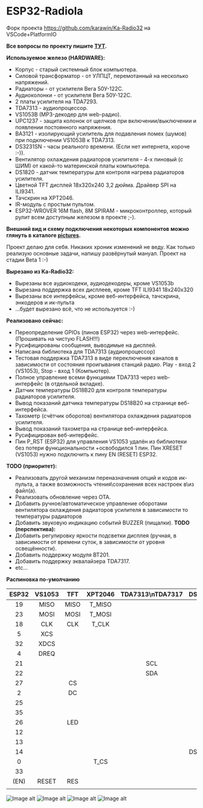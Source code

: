 # ESP32-Radiola
Форк проекта https://github.com/karawin/Ka-Radio32 на VSCode+PlatformIO

**Все вопросы по проекту пишите [ТУТ](https://serverdoma.ru/viewtopic.php?f=70&t=1178).**

**Используемое железо (HARDWARE):**
  + Корпус - старый системный блок компьютера.
  + Силовой трансформатор - от УЛПЦТ, перемотанный на несколько напряжений.
  + Радиаторы - от усилителя Вега 50У-122С.
  + Аудиоколонки - от усилителя Вега 50У-122С.
  + 2 платы усилителя на TDA7293.
  + TDA7313 - аудиопроцессор.
  + VS1053B (MP3-декодер для web-радио).
  + UPC1237 - защита колонок от щелчков при включении/выключении и появлении постоянного напряжения.
  + BA3121 - изолирующий усилитель для подавления помех (шумов) при подключении VS1053B к TDA7313.
  + DS3231SN - часы реального времени. (Если нет интернета, короче :-)).
  + Вентилятор охлаждения радиаторов усилителя - 4-х пиновый (с ШИМ) от какой-то материнской платы компьютера.
  + DS1820 - датчик температуры для контроля нагрева радиаторов усилителя.
  + Цветной TFT дисплей 18x320x240 3,2 дюйма. Драйвер SPI на ILI9341.
  + Тачскрин на XPT2046.
  + IR-модуль с простым пультом.
  + ESP32-WROVER 16M flash, 8M SPIRAM - микроконтроллер, который рулит всем доступным железом в проекте ;-).

  **Внешний вид и схему подключения некоторых компонентов можно глянуть в каталоге [pictures](https://github.com/SinglWolf/ESP32-Radiola/tree/master/pictures).**


Проект делаю для себя. Никаких хроник изменений не веду. Как только реализую основные задачи, напишу развёрнутый мануал.
Проект на стадии Beta 1 :-)

**Вырезано из Ka-Radio32:**
  - Вырезаны все аудиокодеки, аудиодекодеры, кроме VS1053b
  - Вырезана поддержка всех дисплеев, кроме TFT ILI9341 18x240x320
  - Вырезаны все интерфейсы, кроме веб-интерфейса, тачскрина, энкодеров и ик-пульта
  - ...будет вырезано всё, что не используется :-)

**Реализовано сейчас:**
  + Переопределение GPIOs (пинов ESP32) через web-интерфейс. (Прошивать на чистую FLASH!!!)
  + Русифицированы сообщения, выводимые на дисплей.
  + Написана библиотека для TDA7313 (аудиопроцессор)
  + Тестовая поддержка TDA7313 в виде переключения каналов в зависимости от состояния проигывания станций радио. Play - вход 2 (VS1053), Stop - вход 1 (Компьютер).
  + Полное управление всеми функциями TDA7313 через web-интерфейс (в отдельной вкладке).
  + Датчик температуры DS18B20 для контроля температуры радиаторов усилителя.
  + Вывод показаний датчика температуры DS18B20 на странице веб-интерфейса.
  + Тахометр (счётчик оборотов) вентилятора охлаждения радиаторов усилителя.
  + Вывод показаний тахометра на странице веб-интерфейса.
  + Русифицирован веб-интерфейс.
  + Пин P_RST (ESP32) для управления VS1053 удалён из библиотеки без потери функциональности +освободился 1 пин. Пин XRESET (VS1053) нужно подключить к пину EN (RESET) ESP32.

**TODO (приоритет):**
  + Реализовать другой механизм переназначения опций и кодов ик-пульта, а также возможность чтения\сохранения всех настроек в\из файл(а).
  + Реализовать обновление через OTA.
  + Добавить ручное/автоматическое управление оборотами вентилятора охлаждения радиаторов усилителя в зависимости то температуры радиаторов
  + Добавить звуковую индикацию событий BUZZER (пищалки).
 **TODO (перспектива):**
  + Добавить регулировку яркости подсветки дисплея (ручная, в зависимости от времени суток, в зависимости от уровня освещённости).
  + Добавить поддержку модуля BT201.
  + Добавить поддержку эквалайзера TDA7317.
  + etc...

**Распиновка по-умолчанию** 

| ESP32 | VS1053  | TFT  | XPT2046 | TDA7313\nTDA7317 | DS1820 |  Fan  | LED  | DS3231 | IRLED | BUZZER |
| :---: | :-----: | :--: | :-----: | :-----: | :----: | :---: | :--: | :----: | :---: | :----: |
|   19  |  MISO   | MISO | T_MISO  |         |        |       |      |        |       |        |
|   23  |  MOSI   | MOSI | T_MOSI  |         |        |       |      |        |       |        |
|   18  |  CLK    | CLK  | T_CLK   |         |        |       |      |        |       |        |
|   5   |  XCS    |      |         |         |        |       |      |        |       |        |
|   32  |  XDCS   |      |         |         |        |       |      |        |       |        |
|   4   |  DREQ   |      |         |         |        |       |      |        |       |        |
|   21  |         |      |         |   SCL   |        |       |      |   SCL  |       |        |
|   22  |         |      |         |   SDA   |        |       |      |   SDA  |       |        |
|   27  |         | CS   |         |         |        |       |      |        |       |        |
|   2   |         | DC   |         |         |        |       |      |        |       |        |
|   25  |         |      |         |         |        |       | +LED |        |       |        |
|   35  |         |      |         |         |        |       |      |        |+IRLED |        |
|   26  |         | LED  |         |         |        |       |      |        |       |        |
|   12  |         |      |         |         |        | TACH  |      |        |       |        |
|   13  |         |      |         |         |        | PWM   |      |        |       |        |
|   14  |         |      |         |         | DS1820 |       |      |        |       |        |
|   0   |         |      | T_CS    |         |        |       |      |        |       |        |
|   33  |         |      |         |         |        |       |      |        |       |+BUZZER |
| (EN)  |  RESET  | RES  |         |         |        |       |      |        |       |        |
|       |         |      |         |         |        |       |      |        |       |        |

![Image alt](https://github.com/SinglWolf/ESP32-Radiola/raw/master/pictures/ESP32-Radiola.png)
![Image alt](https://github.com/SinglWolf/ESP32-Radiola/raw/master/pictures/amplifier.jpg)
![Image alt](https://github.com/SinglWolf/ESP32-Radiola/raw/master/pictures/ESP32WROVER.jpg)
![Image alt](https://github.com/SinglWolf/ESP32-Radiola/raw/master/pictures/display.jpg)
